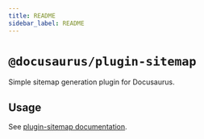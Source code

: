 ```yaml
---
title: README
sidebar_label: README
---
```

# `@docusaurus/plugin-sitemap`

Simple sitemap generation plugin for Docusaurus.

## Usage

See [plugin-sitemap documentation](https://docusaurus.io/docs/api/plugins/@docusaurus/plugin-sitemap).

